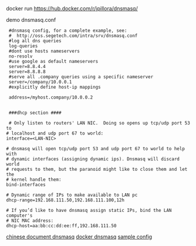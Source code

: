 
docker run
https://hub.docker.com/r/jpillora/dnsmasq/



demo  dnsmasq.conf
```
 #dnsmasq config, for a complete example, see:
 #  http://oss.segetech.com/intra/srv/dnsmasq.conf
 #log all dns queries
 log-queries
 #dont use hosts nameservers
 no-resolv
 #use google as default nameservers
 server=8.8.4.4
 server=8.8.8.8
 #serve all .company queries using a specific nameserver
 server=/company/10.0.0.1
 #explicitly define host-ip mappings
 
 address=/myhost.company/10.0.0.2
 
 
 ###dhcp section ####
 
 # Only listen to routers' LAN NIC.  Doing so opens up tcp/udp port 53 to
# localhost and udp port 67 to world:
interface=<LAN-NIC>

# dnsmasq will open tcp/udp port 53 and udp port 67 to world to help with
# dynamic interfaces (assigning dynamic ips). Dnsmasq will discard world
# requests to them, but the paranoid might like to close them and let the 
# kernel handle them:
bind-interfaces

# Dynamic range of IPs to make available to LAN pc
dhcp-range=192.168.111.50,192.168.111.100,12h

# If you’d like to have dnsmasq assign static IPs, bind the LAN computer's
# NIC MAC address:
dhcp-host=aa:bb:cc:dd:ee:ff,192.168.111.50
```

[chinese document dnsmasq](https://wiki.archlinux.org/index.php/Dnsmasq_(%E7%AE%80%E4%BD%93%E4%B8%AD%E6%96%87))
[docker dnsmasq](https://hub.docker.com/r/jpillora/dnsmasq/)
[sample config ](http://oss.segetech.com/intra/srv/dnsmasq.conf)

